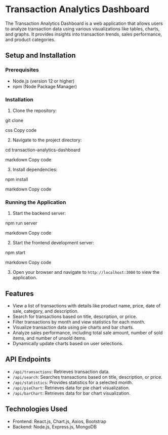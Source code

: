 # Transaction Analytics Dashboard

The Transaction Analytics Dashboard is a web application that allows users to analyze transaction data using various visualizations like tables, charts, and graphs. It provides insights into transaction trends, sales performance, and product categories.

## Setup and Installation

### Prerequisites

- Node.js (version 12 or higher)
- npm (Node Package Manager)

### Installation

1. Clone the repository:

git clone <repository-url>

css
Copy code

2. Navigate to the project directory:

cd transaction-analytics-dashboard

markdown
Copy code

3. Install dependencies:

npm install

markdown
Copy code

### Running the Application

1. Start the backend server:

npm run server

markdown
Copy code

2. Start the frontend development server:

npm start

markdown
Copy code

3. Open your browser and navigate to `http://localhost:3000` to view the application.

## Features

- View a list of transactions with details like product name, price, date of sale, category, and description.
- Search for transactions based on title, description, or price.
- Filter transactions by month and view statistics for each month.
- Visualize transaction data using pie charts and bar charts.
- Analyze sales performance, including total sale amount, number of sold items, and number of unsold items.
- Dynamically update charts based on user selections.

## API Endpoints

- `/api/transactions`: Retrieves transaction data.
- `/api/search`: Searches transactions based on title, description, or price.
- `/api/statistics`: Provides statistics for a selected month.
- `/api/pieChart`: Retrieves data for pie chart visualization.
- `/api/barChart`: Retrieves data for bar chart visualization.

## Technologies Used

- Frontend: React.js, Chart.js, Axios, Bootstrap
- Backend: Node.js, Express.js, MongoDB
